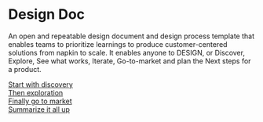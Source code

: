 # Design Doc

An open and repeatable design document and design process template that enables teams to prioritize learnings to produce customer-centered solutions from napkin to scale. It enables anyone to DESIGN, or Discover, Explore, See what works, Iterate, Go-to-market and plan the Next steps for a product.

[Start with discovery](/dist/docs/discovery.md)  
[Then exploration](/dist/docs/exploration.md)  
[Finally go to market](/dist/docs/goToMarket.md)  
[Summarize it all up](/dist/docs/designDoc.md)  
